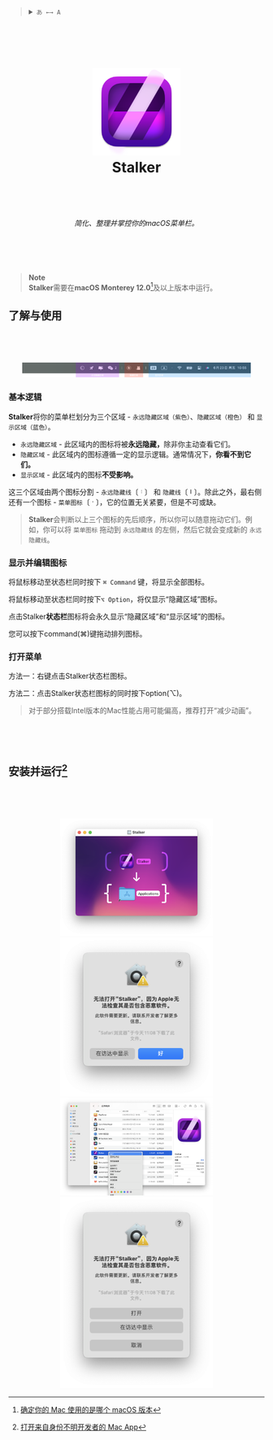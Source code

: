 <blockquote>
  <details>
    <summary>
      <code>あ ←→ A</code>
    </summary>
    <br />
    &emsp;&ensp;<a href="https://github.com/KrLite/Stalker">English</a>
    <br />
    &emsp;&ensp;简体中文
  </details>
</blockquote>

### <div><!--Empty Lines--><br /><br /></div>

# <p align="center"><img width="172" src="/Stalker/Assets.xcassets/AppIcon.appiconset/icon_512x512@2x@2x.png?raw=true" /><br />Stalker</p><br />

###### <p align="center">简化、整理并掌控你的macOS菜单栏。</p>

### <div><!--Empty Lines--><br /><br /></div>

> **Note**  
> **Stalker**需要在**macOS Monterey 12.0**[^check_your_macos_version]及以上版本中运行。

[^check_your_macos_version]: [确定你的 Mac 使用的是哪个 macOS 版本](https://support.apple.com/zh-cn/HT201260)

## 了解与使用

### <div><!--Empty Lines--><br /><br /></div>

<div align="center"><img alt="总览" width="450" src="/Docs/Contents/简体中文/Overview.png?raw=true" /></div>

### 基本逻辑

**Stalker**将你的菜单栏划分为三个区域 - `永远隐藏区域（紫色）`、`隐藏区域（橙色）` 和 `显示区域（蓝色）`。

- `永远隐藏区域` - 此区域内的图标将被<b>永远隐藏，</b>除非你主动查看它们。
- `隐藏区域` - 此区域内的图标遵循一定的显示逻辑。通常情况下，**你看不到它们。**
- `显示区域` - 此区域内的图标**不受影响。**

这三个区域由两个图标分割 - `永远隐藏线`〔<picture><source media="(prefers-color-scheme: dark)" srcset="/Docs/Contents/简体中文/Light/Dotted%20Line.png?raw=true" /><img height="12" src="/Docs/Contents/简体中文/Dark/Dotted%20Line.png?raw=true" /></picture>〕 和 `隐藏线`〔<picture><source media="(prefers-color-scheme: dark)" srcset="/Docs/Contents/简体中文/Light/Line.png?raw=true" /><img height="12" src="/Docs/Contents/简体中文/Dark/Line.png?raw=true" /></picture>〕。除此之外，最右侧还有一个图标 - `菜单图标`〔<picture><source media="(prefers-color-scheme: dark)" srcset="/Docs/Contents/简体中文/Light/Dot.png?raw=true" /><img height="12" src="/Docs/Contents/简体中文/Dark/Dot.png?raw=true" /></picture>〕，它的位置无关紧要，但是不可或缺。

> **Stalker**会判断以上三个图标的先后顺序，所以你可以随意拖动它们。例如，你可以将 `菜单图标` 拖动到 `永远隐藏线` 的左侧，然后它就会变成新的 `永远隐藏线`。

### 显示并编辑图标

将鼠标移动至状态栏同时按下 `⌘ Command` 键，将显示全部图标。

将鼠标移动至状态栏同时按下`⌥ Option`，将仅显示“隐藏区域”图标。

点击Stalker**状态栏**图标将会永久显示“隐藏区域”和“显示区域”的图标。

您可以按下command(⌘)键拖动排列图标。

### 打开菜单

方法一：右键点击Stalker状态栏图标。

方法二：点击Stalker状态栏图标的同时按下option(⌥)。

> 对于部分搭载Intel版本的Mac性能占用可能偏高，推荐打开“减少动画”。

### <div><!--Empty Lines--><br /><br /></div>

## 安装并运行[^install_and_run]

### <div><!--Empty Lines--><br /><br /></div>

[^install_and_run]: [打开来自身份不明开发者的 Mac App](https://support.apple.com/zh-cn/guide/mac-help/mh40616/mac)

<div align="center">
  <!--DMG-->
  <picture>
    <source
      media="(prefers-color-scheme: dark)"
      srcset="/Docs/Contents/简体中文/Dark/1.png?raw=true"
    />
    <img
      width="300"
      src="/Docs/Contents/简体中文/Light/1.png?raw=true"
    />
  </picture>
</div>

<div align="center">
  <!--Open in Finder-->
  <picture>
    <source
      media="(prefers-color-scheme: dark)"
      srcset="/Docs/Contents/简体中文/Dark/2.png?raw=true"
    />
    <img
      width="300"
      src="/Docs/Contents/简体中文/Light/2.png?raw=true"
    />
  </picture>
</div>

<div align="center">
  <!--Open with Right Click-->
  <picture>
    <source
      media="(prefers-color-scheme: dark)"
      srcset="/Docs/Contents/简体中文/Dark/3.png?raw=true"
    />
    <img
      width="300"
      src="/Docs/Contents/简体中文/Light/3.png?raw=true"
    />
  </picture>
</div>

<div align="center">
  <!--Open-->
  <picture>
    <source
      media="(prefers-color-scheme: dark)"
      srcset="/Docs/Contents/简体中文/Dark/4.png?raw=true"
    />
    <img
      width="300"
      src="/Docs/Contents/简体中文/Light/4.png?raw=true"
    />
  </picture>
</div>
